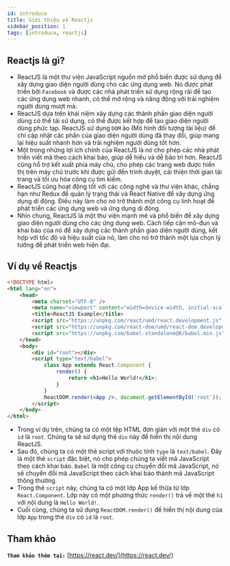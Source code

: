 ```yaml
---
id: introduce
title: Giới thiệu về Reactjs
sidebar_position: 1
tags: [introduce, reactjs]
---
```


## Reactjs là gì?

-   ReactJS là một thư viện JavaScript nguồn mở phổ biến được sử dụng để xây dựng giao diện người dùng cho các ứng dụng web. Nó được phát triển bởi `Facebook` và được các nhà phát triển sử dụng rộng rãi để tạo các ứng dụng web nhanh, có thể mở rộng và năng động với trải nghiệm người dùng mượt mà.
-   ReactJS dựa trên khái niệm xây dựng các thành phần giao diện người dùng có thể tái sử dụng, có thể được kết hợp để tạo giao diện người dùng phức tạp. ReactJS sử dụng `DOM` ảo (Mô hình đối tượng tài liệu) để chỉ cập nhật các phần của giao diện người dùng đã thay đổi, giúp mang lại hiệu suất nhanh hơn và trải nghiệm người dùng tốt hơn.
-   Một trong những lợi ích chính của ReactJS là nó cho phép các nhà phát triển viết mã theo cách khai báo, giúp dễ hiểu và dễ bảo trì hơn. ReactJS cũng hỗ trợ kết xuất phía máy chủ, cho phép các trang web được hiển thị trên máy chủ trước khi được gửi đến trình duyệt, cải thiện thời gian tải trang và tối ưu hóa công cụ tìm kiếm.
-   ReactJS cũng hoạt động tốt với các công nghệ và thư viện khác, chẳng hạn như Redux để quản lý trạng thái và React Native để xây dựng ứng dụng di động. Điều này làm cho nó trở thành một công cụ linh hoạt để phát triển các ứng dụng web và ứng dụng di động.
-   Nhìn chung, ReactJS là một thư viện mạnh mẽ và phổ biến để xây dựng giao diện người dùng cho các ứng dụng web. Cách tiếp cận mô-đun và khai báo của nó để xây dựng các thành phần giao diện người dùng, kết hợp với tốc độ và hiệu suất của nó, làm cho nó trở thành một lựa chọn lý tưởng để phát triển web hiện đại.

## Ví dụ về Reactjs

```html
<!DOCTYPE html>
<html lang="en">
    <head>
        <meta charset="UTF-8" />
        <meta name="viewport" content="width=device-width, initial-scale=1.0" />
        <title>ReactJS Example</title>
        <script src="https://unpkg.com/react/umd/react.development.js" crossorigin></script>
        <script src="https://unpkg.com/react-dom/umd/react-dom.development.js" crossorigin></script>
        <script src="https://unpkg.com/babel-standalone@6/babel.min.js"></script>
    </head>
    <body>
        <div id="root"></div>
        <script type="text/babel">
            class App extends React.Component {
                render() {
                    return <h1>Hello World!</h1>;
                }
            }
            ReactDOM.render(<App />, document.getElementById('root'));
        </script>
    </body>
</html>
```

-   Trong ví dụ trên, chúng ta có một tệp HTML đơn giản với một thẻ `div` có `id` là `root`. Chúng ta sẽ sử dụng thẻ `div` này để hiển thị nội dung ReactJS.
-   Sau đó, chúng ta có một thẻ script với thuộc tính `type` là `text/babel`. Đây là một thẻ `script` đặc biệt, nó cho phép chúng ta viết mã JavaScript theo cách khai báo. `Babel` là một công cụ chuyển đổi mã JavaScript, nó sẽ chuyển đổi mã JavaScript theo cách khai báo thành mã JavaScript thông thường.
-   Trong thẻ `script` này, chúng ta có một lớp App kế thừa từ lớp `React.Component`. Lớp này có một phương thức `render()` trả về một thẻ `h1` với nội dung là `Hello World!`.
-   Cuối cùng, chúng ta sử dụng `ReactDOM.render()` để hiển thị nội dung của lớp `App` trong thẻ `div` có `id` là `root`.

## Tham khảo

**`Tham khảo thêm tại:`** [https://react.dev/](https://react.dev/)
